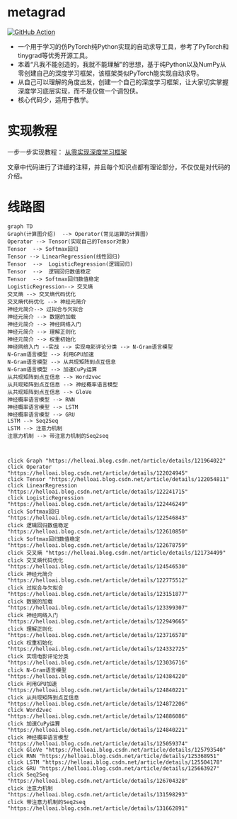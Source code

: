 # metagrad

[![GitHub Action](https://github.com/nlp-greyfoss/metagrad/workflows/Unit%20Test/badge.svg)](https://github.com/nlp-greyfoss/metagrad/actions?workflow=Unit%20Test)




* 一个用于学习的仿PyTorch纯Python实现的自动求导工具，参考了PyTorch和tinygrad等优秀开源工具。
* 本着“凡我不能创造的，我就不能理解”的思想，基于纯Python以及NumPy从零创建自己的深度学习框架，该框架类似PyTorch能实现自动求导。
* 从自己可以理解的角度出发，创建一个自己的深度学习框架，让大家切实掌握深度学习底层实现，而不是仅做一个调包侠。
* 核心代码少，适用于教学。



# 实现教程

一步一步实现教程： [从零实现深度学习框架](https://helloai.blog.csdn.net/article/details/122024643)

文章中代码进行了详细的注释，并且每个知识点都有理论部分，不仅仅是对代码的介绍。

# 线路图

```mermaid
graph TD
Graph(计算图介绍)  --> Operator(常见运算的计算图)
Operator --> Tensor(实现自己的Tensor对象)
Tensor  --> Softmax回归
Tensor --> LinearRegression(线性回归)
Tensor  -->  LogisticRegression(逻辑回归)
Tensor  -->  逻辑回归数值稳定
Tensor  --> Softmax回归数值稳定
LogisticRegression--> 交叉熵
交叉熵 --> 交叉熵代码优化
交叉熵代码优化 --> 神经元简介
神经元简介--> 过拟合与欠拟合
神经元简介 --> 数据的加载
神经元简介 --> 神经网络入门
神经元简介 --> 理解正则化
神经元简介 --> 权重初始化
神经网络入门 --实战 --> 实现电影评论分类 --> N-Gram语言模型
N-Gram语言模型 --> 利用GPU加速
N-Gram语言模型 --> 从共现矩阵到点互信息
N-Gram语言模型 --> 加速CuPy运算
从共现矩阵到点互信息 --> Word2vec
从共现矩阵到点互信息 --> 神经概率语言模型
从共现矩阵到点互信息 --> GloVe
神经概率语言模型 --> RNN
神经概率语言模型 --> LSTM
神经概率语言模型 --> GRU
LSTM --> Seq2Seq 
LSTM --> 注意力机制
注意力机制 --> 带注意力机制的Seq2seq 



click Graph "https://helloai.blog.csdn.net/article/details/121964022"
click Operator "https://helloai.blog.csdn.net/article/details/122024945"
click Tensor "https://helloai.blog.csdn.net/article/details/122054811"
click LinearRegression "https://helloai.blog.csdn.net/article/details/122241715"
click LogisticRegression "https://helloai.blog.csdn.net/article/details/122446249"
click Softmax回归 "https://helloai.blog.csdn.net/article/details/122546843"
click 逻辑回归数值稳定 "https://helloai.blog.csdn.net/article/details/122610850"
click Softmax回归数值稳定 "https://helloai.blog.csdn.net/article/details/122678759"
click 交叉熵 "https://helloai.blog.csdn.net/article/details/121734499"
click 交叉熵代码优化 "https://helloai.blog.csdn.net/article/details/124546530"
click 神经元简介 "https://helloai.blog.csdn.net/article/details/122775512"
click 过拟合与欠拟合 "https://helloai.blog.csdn.net/article/details/123151877"
click 数据的加载 "https://helloai.blog.csdn.net/article/details/123399307"
click 神经网络入门 "https://helloai.blog.csdn.net/article/details/122949665"
click 理解正则化 "https://helloai.blog.csdn.net/article/details/123716578"
click 权重初始化 "https://helloai.blog.csdn.net/article/details/124332725"
click 实现电影评论分类 "https://helloai.blog.csdn.net/article/details/123036716"
click N-Gram语言模型 "https://helloai.blog.csdn.net/article/details/124384220"
click 利用GPU加速 "https://helloai.blog.csdn.net/article/details/124840221"
click 从共现矩阵到点互信息 "https://helloai.blog.csdn.net/article/details/124872206"
click Word2vec "https://helloai.blog.csdn.net/article/details/124886086"
click 加速CuPy运算 "https://helloai.blog.csdn.net/article/details/124840221"
click 神经概率语言模型 "https://helloai.blog.csdn.net/article/details/125059374"
click GloVe "https://helloai.blog.csdn.net/article/details/125793540"
click RNN "https://helloai.blog.csdn.net/article/details/125368951"
click LSTM "https://helloai.blog.csdn.net/article/details/125504178"
click GRU "https://helloai.blog.csdn.net/article/details/125663927"
click Seq2Seq "https://helloai.blog.csdn.net/article/details/126704328"
click 注意力机制 "https://helloai.blog.csdn.net/article/details/131598293"
click 带注意力机制的Seq2seq "https://helloai.blog.csdn.net/article/details/131662891"
```
